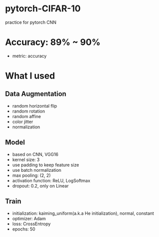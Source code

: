 # pytorch-CIFAR-10
practice for pytorch CNN

# Accuracy: 89% ~ 90%
- metric: accuracy

# What I used
## Data Augmentation
- random horizontal flip
- random rotation
- random affine
- color jitter
- normalization

## Model
- based on CNN, VGG16
- kernel size: 3
- use padding to keep feature size
- use batch normalization
- max pooling: (2, 2)
- activation function: ReLU, LogSoftmax
- dropout: 0.2, only on Linear

## Train
- initialization: kaiming_uniform(a.k.a He initialization), normal, constant
- optimizer: Adam
- loss: CrossEntropy
- epochs: 50
